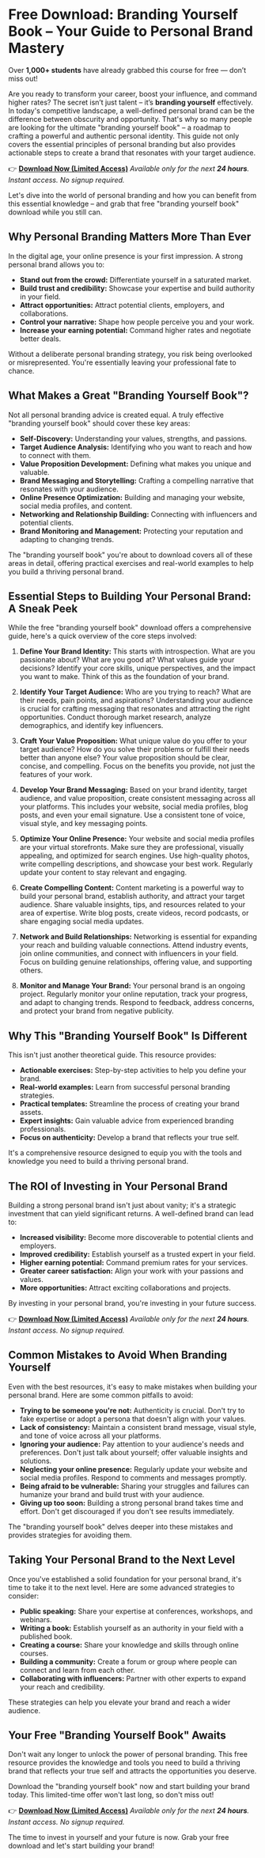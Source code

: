 # Free Download: Branding Yourself Book – Your Guide to Personal Brand Mastery

Over **1,000+ students** have already grabbed this course for free — don’t miss out!

Are you ready to transform your career, boost your influence, and command higher rates?  The secret isn’t just talent – it’s **branding yourself** effectively.  In today's competitive landscape, a well-defined personal brand can be the difference between obscurity and opportunity.  That's why so many people are looking for the ultimate "branding yourself book" – a roadmap to crafting a powerful and authentic personal identity.  This guide not only covers the essential principles of personal branding but also provides actionable steps to create a brand that resonates with your target audience.

👉 [**Download Now (Limited Access)**](https://udemywork.com/branding-yourself-book)
_Available only for the next **24 hours**. Instant access. No signup required._

Let's dive into the world of personal branding and how you can benefit from this essential knowledge – and grab that free "branding yourself book" download while you still can.

## Why Personal Branding Matters More Than Ever

In the digital age, your online presence is your first impression. A strong personal brand allows you to:

*   **Stand out from the crowd:** Differentiate yourself in a saturated market.
*   **Build trust and credibility:**  Showcase your expertise and build authority in your field.
*   **Attract opportunities:** Attract potential clients, employers, and collaborations.
*   **Control your narrative:**  Shape how people perceive you and your work.
*   **Increase your earning potential:**  Command higher rates and negotiate better deals.

Without a deliberate personal branding strategy, you risk being overlooked or misrepresented.  You're essentially leaving your professional fate to chance.

## What Makes a Great "Branding Yourself Book"?

Not all personal branding advice is created equal. A truly effective "branding yourself book" should cover these key areas:

*   **Self-Discovery:** Understanding your values, strengths, and passions.
*   **Target Audience Analysis:**  Identifying who you want to reach and how to connect with them.
*   **Value Proposition Development:**  Defining what makes you unique and valuable.
*   **Brand Messaging and Storytelling:**  Crafting a compelling narrative that resonates with your audience.
*   **Online Presence Optimization:**  Building and managing your website, social media profiles, and content.
*   **Networking and Relationship Building:**  Connecting with influencers and potential clients.
*   **Brand Monitoring and Management:**  Protecting your reputation and adapting to changing trends.

The "branding yourself book" you're about to download covers all of these areas in detail, offering practical exercises and real-world examples to help you build a thriving personal brand.

## Essential Steps to Building Your Personal Brand: A Sneak Peek

While the free "branding yourself book" download offers a comprehensive guide, here's a quick overview of the core steps involved:

1.  **Define Your Brand Identity:**  This starts with introspection.  What are you passionate about?  What are you good at? What values guide your decisions?  Identify your core skills, unique perspectives, and the impact you want to make.  Think of this as the foundation of your brand.

2.  **Identify Your Target Audience:**  Who are you trying to reach?  What are their needs, pain points, and aspirations?  Understanding your audience is crucial for crafting messaging that resonates and attracting the right opportunities. Conduct thorough market research, analyze demographics, and identify key influencers.

3.  **Craft Your Value Proposition:** What unique value do you offer to your target audience?  How do you solve their problems or fulfill their needs better than anyone else? Your value proposition should be clear, concise, and compelling. Focus on the benefits you provide, not just the features of your work.

4.  **Develop Your Brand Messaging:**  Based on your brand identity, target audience, and value proposition, create consistent messaging across all your platforms. This includes your website, social media profiles, blog posts, and even your email signature.  Use a consistent tone of voice, visual style, and key messaging points.

5.  **Optimize Your Online Presence:** Your website and social media profiles are your virtual storefronts.  Make sure they are professional, visually appealing, and optimized for search engines. Use high-quality photos, write compelling descriptions, and showcase your best work. Regularly update your content to stay relevant and engaging.

6.  **Create Compelling Content:** Content marketing is a powerful way to build your personal brand, establish authority, and attract your target audience. Share valuable insights, tips, and resources related to your area of expertise. Write blog posts, create videos, record podcasts, or share engaging social media updates.

7.  **Network and Build Relationships:**  Networking is essential for expanding your reach and building valuable connections. Attend industry events, join online communities, and connect with influencers in your field.  Focus on building genuine relationships, offering value, and supporting others.

8.  **Monitor and Manage Your Brand:**  Your personal brand is an ongoing project. Regularly monitor your online reputation, track your progress, and adapt to changing trends.  Respond to feedback, address concerns, and protect your brand from negative publicity.

## Why This "Branding Yourself Book" Is Different

This isn't just another theoretical guide. This resource provides:

*   **Actionable exercises:**  Step-by-step activities to help you define your brand.
*   **Real-world examples:**  Learn from successful personal branding strategies.
*   **Practical templates:**  Streamline the process of creating your brand assets.
*   **Expert insights:**  Gain valuable advice from experienced branding professionals.
*   **Focus on authenticity:**  Develop a brand that reflects your true self.

It's a comprehensive resource designed to equip you with the tools and knowledge you need to build a thriving personal brand.

## The ROI of Investing in Your Personal Brand

Building a strong personal brand isn't just about vanity; it's a strategic investment that can yield significant returns. A well-defined brand can lead to:

*   **Increased visibility:**  Become more discoverable to potential clients and employers.
*   **Improved credibility:**  Establish yourself as a trusted expert in your field.
*   **Higher earning potential:**  Command premium rates for your services.
*   **Greater career satisfaction:**  Align your work with your passions and values.
*   **More opportunities:**  Attract exciting collaborations and projects.

By investing in your personal brand, you're investing in your future success.

👉 [**Download Now (Limited Access)**](https://udemywork.com/branding-yourself-book)
_Available only for the next **24 hours**. Instant access. No signup required._

## Common Mistakes to Avoid When Branding Yourself

Even with the best resources, it's easy to make mistakes when building your personal brand. Here are some common pitfalls to avoid:

*   **Trying to be someone you're not:**  Authenticity is crucial. Don't try to fake expertise or adopt a persona that doesn't align with your values.
*   **Lack of consistency:**  Maintain a consistent brand message, visual style, and tone of voice across all your platforms.
*   **Ignoring your audience:**  Pay attention to your audience's needs and preferences. Don't just talk about yourself; offer valuable insights and solutions.
*   **Neglecting your online presence:**  Regularly update your website and social media profiles. Respond to comments and messages promptly.
*   **Being afraid to be vulnerable:**  Sharing your struggles and failures can humanize your brand and build trust with your audience.
*   **Giving up too soon:** Building a strong personal brand takes time and effort. Don't get discouraged if you don't see results immediately.

The "branding yourself book" delves deeper into these mistakes and provides strategies for avoiding them.

## Taking Your Personal Brand to the Next Level

Once you've established a solid foundation for your personal brand, it's time to take it to the next level. Here are some advanced strategies to consider:

*   **Public speaking:**  Share your expertise at conferences, workshops, and webinars.
*   **Writing a book:**  Establish yourself as an authority in your field with a published book.
*   **Creating a course:**  Share your knowledge and skills through online courses.
*   **Building a community:**  Create a forum or group where people can connect and learn from each other.
*   **Collaborating with influencers:**  Partner with other experts to expand your reach and credibility.

These strategies can help you elevate your brand and reach a wider audience.

## Your Free "Branding Yourself Book" Awaits

Don't wait any longer to unlock the power of personal branding. This free resource provides the knowledge and tools you need to build a thriving brand that reflects your true self and attracts the opportunities you deserve.

Download the "branding yourself book" now and start building your brand today. This limited-time offer won't last long, so don't miss out!

👉 [**Download Now (Limited Access)**](https://udemywork.com/branding-yourself-book)
_Available only for the next **24 hours**. Instant access. No signup required._

The time to invest in yourself and your future is now. Grab your free download and let's start building your brand!
